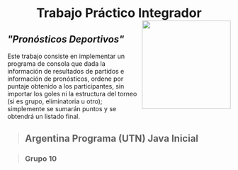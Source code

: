 <h1 align="center">Trabajo Práctico Integrador <img align="right" src="https://user-images.githubusercontent.com/103906625/228979535-033e2f44-44a9-4a56-b7a9-75a378c62205.png" width="200"/></h1>

<h2><i>"Pronósticos Deportivos"</i></h2>

<p>
Este trabajo consiste en implementar un programa de consola que dada
la información de resultados de partidos e información de pronósticos, ordene por puntaje
obtenido a los participantes, sin importar los goles ni la estructura del torneo (si es grupo, eliminatoria u otro); simplemente se
sumarán puntos y se obtendrá un listado final.
</p>

> ## Argentina Programa (UTN) Java Inicial

> ### Grupo 10
